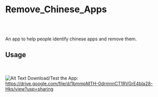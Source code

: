 # Remove_Chinese_Apps
<br> <br>

An app to help people identify chinese apps and remove them.

## Usage ##

<br> <br>
![Alt Text](https://github.com/mohitkum4r/Remove-Chinese-Apps/blob/master/Screenrecorder-2020-12-18-10-34.gif)
Download/Test the App:
https://drive.google.com/file/d/1bmmpMTH-0drmnnCT1RVGrE4bla28-Hks/view?usp=sharing
